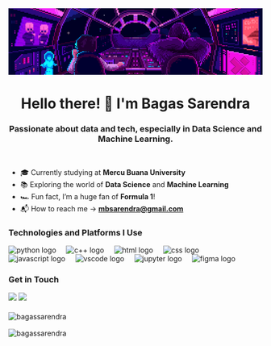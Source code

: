 <img align="center" alt='gif' width="1000" src="https://github.com/bagassarendra/bagassarendra/blob/main/gif/banner2.gif">

<h1 align="center">Hello there! 👋 I'm Bagas Sarendra</h1>

<h3 align="center">Passionate about data and tech, especially in Data Science and Machine Learning.</h3>
<br>

- 🎓 Currently studying at **Mercu Buana University**
- 📚 Exploring the world of **Data Science** and **Machine Learning**
- 🏎️ Fun fact, I’m a huge fan of **Formula 1**!
- 📬 How to reach me -> **mbsarendra@gmail.com**

<h3 align="left">Technologies and Platforms I Use</h3>

<div align="left">
  <img src="https://cdn.jsdelivr.net/gh/devicons/devicon/icons/python/python-original.svg" height="40" alt="python logo"  />
  <img width="12" />
  <img src="https://cdn.jsdelivr.net/gh/devicons/devicon/icons/cplusplus/cplusplus-original.svg" height="40" alt="c++ logo"  />
  <img width="12" />
  <img src="https://cdn.jsdelivr.net/gh/devicons/devicon/icons/html5/html5-original.svg" height="40" alt="html logo"  />
  <img width="12" />
  <img src="https://cdn.jsdelivr.net/gh/devicons/devicon/icons/css3/css3-original.svg" height="40" alt="css logo"  />
  <img width="12" />
  <img src="https://cdn.jsdelivr.net/gh/devicons/devicon/icons/javascript/javascript-original.svg" height="40" alt="javascript logo"  />
  <img width="12" />
  <img src="https://cdn.jsdelivr.net/gh/devicons/devicon/icons/vscode/vscode-original.svg" height="40" alt="vscode logo"  />
  <img width="12" />
  <img src="https://cdn.jsdelivr.net/gh/devicons/devicon/icons/jupyter/jupyter-original.svg" height="40" alt="jupyter logo"  />
  <img width="12" />
  <img src="https://cdn.jsdelivr.net/gh/devicons/devicon/icons/figma/figma-original.svg" height="40" alt="figma logo"  />
  <img width="12" />
</div>

<h3 align="left">Get in Touch</h3>
<div align="left">
<p>
 <a href="https://www.linkedin.com/in/bagassarendra/" target="_blank"><img src="https://img.shields.io/badge/-LinkedIn-%230077B5?style=for-the-badge&logo=linkedin&logoColor=white" target="_blank"></a>
 <a href="https://www.instagram.com/bagassarendra/" target="_blank"><img src="https://img.shields.io/badge/-Instagram-%23E4405F?style=for-the-badge&logo=instagram&logoColor=white" target="_blank"></a>
</p>


<p align="left" style="margin-top: 20px;">
  <img src="https://komarev.com/ghpvc/?username=bagassarendra&label=Profile%20views&color=0e75b6&style=flat" alt="bagassarendra" />
</p>

<p><img align="center" src="https://github-readme-stats.vercel.app/api/top-langs?username=bagassarendra&show_icons=true&locale=en&layout=compact&theme=dark" alt="bagassarendra" /></p>
